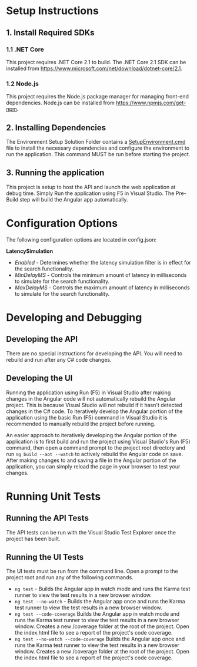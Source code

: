 # Setup Instructions

## 1. Install Required SDKs

### 1.1 .NET Core

This project requires .NET Core 2.1 to build. The .NET Core 2.1 SDK can be installed from https://www.microsoft.com/net/download/dotnet-core/2.1.

### 1.2 Node.js

This project requires the Node.js package manager for managing front-end dependencies. Node.js can be installed from https://www.npmjs.com/get-npm.

## 2. Installing Dependencies

The Environment Setup Solution Folder contains a [SetupEnvironment.cmd](./SetupEnvironment.cmd) file to install the necessary dependencies and configure the environment to run the application. This command MUST be run before starting the project.

## 3. Running the application

This project is setup to host the API and launch the web application at debug time. Simply Run the application using F5 in Visual Studio. The Pre-Build step will build the Angular app automatically.

# Configuration Options

The following configuration options are located in config.json:

**LatencySimulation**
* *Enabled* - Determines whether the latency simulation filter is in effect for the search functionality.
* *MinDelayMS* - Controls the minimum amount of latency in milliseconds to simulate for the search functionality.
* *MaxDelayMS* - Controls the maximum amount of latency in milliseconds to simulate for the search functionality.

# Developing and Debugging

## Developing the API

There are no special instructions for developing the API. You will need to rebuild and run after any C# code changes.

## Developing the UI

Running the application using Run (F5) in Visual Studio after making changes in the Angular code will not automatically rebuild the Angular project. This is because Visual Studio will not rebuild if it hasn't detected changes in the C# code. To iteratively develop the Angular portion of the application using the basic Run (F5) command in Visual Studio it is recommended to manually rebuild the project before running.

An easier approach to iteratively developing the Angular portion of the application is to first build and run the project using Visual Studio's Run (F5) command, then open a command prompt to the project root directory and run `ng build --aot --watch` to actively rebuild the Angular code on save. After making changes to and saving a file in the Angular portion of the application, you can simply reload the page in your browser to test your changes.

# Running Unit Tests

## Running the API Tests

The API tests can be run with the Visual Studio Test Explorer once the project has been built.

## Running the UI Tests

The UI tests must be run from the command line. Open a prompt to the project root and run any of the following commands.
* `ng test` - Builds the Angular app in watch mode and runs the Karma test runner to view the test results in a new browser window.
* `ng test --no-watch` - Builds the Angular app once and runs the Karma test runner to view the test results in a new browser window.
* `ng test --code-coverage` Builds the Angular app in watch mode and runs the Karma test runner to view the test results in a new browser window. Creates a new /coverage folder at the root of the project. Open the index.html file to see a report of the project's code coverage.
* `ng test --no-watch --code-coverage` Builds the Angular app once and runs the Karma test runner to view the test results in a new browser window. Creates a new /coverage folder at the root of the project. Open the index.html file to see a report of the project's code coverage.
